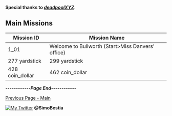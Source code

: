 **Special thanks to [_deadpoolXYZ_](https://www.youtube.com/user/deadpoolXYZ)**.

## Main Missions

**Mission ID** | **Mission Name**
------------ | -------------
1_01 | Welcome to Bullworth (Start>Miss Danvers' office)
277 yardstick | 299 yardstick
428 coin_dollar | 462 coin_dollar

**------------_Page End_------------**

[Previous Page - Main](https://simonbestia.github.io/Bully-Modding-and-Documentation/)

[![My Twitter][1.2]][1] **@SimoBestia**

<!-- Please don't remove this: Grab your social icons from https://github.com/carlsednaoui/gitsocial -->

[1.2]: http://i.imgur.com/wWzX9uB.png (My Twitter)

[1]: http://www.twitter.com/SimoBestia

<!-- Please don't remove this: Grab your social icons from https://github.com/carlsednaoui/gitsocial -->
